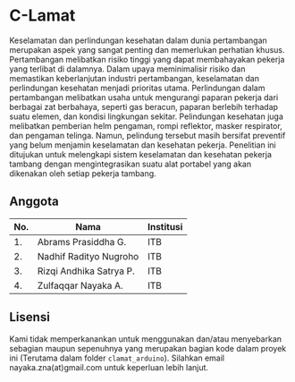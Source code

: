 # C-Lamat
Keselamatan dan perlindungan kesehatan dalam dunia pertambangan merupakan aspek yang sangat penting dan memerlukan perhatian khusus. Pertambangan melibatkan risiko tinggi yang dapat membahayakan pekerja yang terlibat di dalamnya. Dalam upaya meminimalisir risiko dan memastikan keberlanjutan industri pertambangan, keselamatan dan perlindungan kesehatan menjadi prioritas utama. Perlindungan dalam pertambangan melibatkan usaha untuk mengurangi paparan pekerja dari berbagai zat berbahaya, seperti gas beracun, paparan berlebih terhadap suatu elemen, dan kondisi lingkungan sekitar. Pelindungan kesehatan juga melibatkan pemberian helm pengaman, rompi reflektor, masker respirator, dan pengaman telinga. Namun, pelindung tersebut masih bersifat preventif yang belum menjamin keselamatan dan kesehatan pekerja. Penelitian ini ditujukan untuk melengkapi sistem keselamatan dan kesehatan pekerja tambang dengan mengintegrasikan suatu alat portabel yang akan dikenakan oleh setiap pekerja tambang.

## Anggota
|No.| Nama                           | Institusi |
|---|--------------------------------|-----------|
|1. |Abrams Prasiddha G.             | ITB       |
|2. |Nadhif Radityo Nugroho          | ITB       |
|3. |Rizqi Andhika Satrya P.         | ITB       |
|4. |Zulfaqqar Nayaka A.             | ITB       |

## Lisensi
Kami tidak memperkanankan untuk menggunakan dan/atau menyebarkan sebagian maupun sepenuhnya yang merupakan bagian kode dalam proyek ini (Terutama dalam folder `clamat_arduino`). Silahkan email nayaka.zna(at)gmail.com untuk keperluan lebih lanjut.

